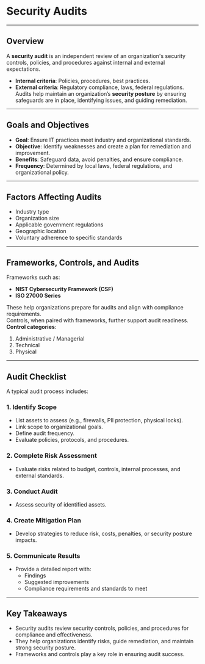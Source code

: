 # Security Audits

---

## Overview
A **security audit** is an independent review of an organization's security controls, policies, and procedures against internal and external expectations.  
- **Internal criteria**: Policies, procedures, best practices.  
- **External criteria**: Regulatory compliance, laws, federal regulations.  
Audits help maintain an organization’s **security posture** by ensuring safeguards are in place, identifying issues, and guiding remediation.

---

## Goals and Objectives
- **Goal**: Ensure IT practices meet industry and organizational standards.  
- **Objective**: Identify weaknesses and create a plan for remediation and improvement.  
- **Benefits**: Safeguard data, avoid penalties, and ensure compliance.  
- **Frequency**: Determined by local laws, federal regulations, and organizational policy.

---

## Factors Affecting Audits
- Industry type  
- Organization size  
- Applicable government regulations  
- Geographic location  
- Voluntary adherence to specific standards  

---

## Frameworks, Controls, and Audits
Frameworks such as:
- **NIST Cybersecurity Framework (CSF)**
- **ISO 27000 Series**

These help organizations prepare for audits and align with compliance requirements.  
Controls, when paired with frameworks, further support audit readiness.  
**Control categories**:
1. Administrative / Managerial  
2. Technical  
3. Physical  

---

## Audit Checklist
A typical audit process includes:

### 1. Identify Scope
- List assets to assess (e.g., firewalls, PII protection, physical locks).
- Link scope to organizational goals.
- Define audit frequency.
- Evaluate policies, protocols, and procedures.

### 2. Complete Risk Assessment
- Evaluate risks related to budget, controls, internal processes, and external standards.

### 3. Conduct Audit
- Assess security of identified assets.

### 4. Create Mitigation Plan
- Develop strategies to reduce risk, costs, penalties, or security posture impacts.

### 5. Communicate Results
- Provide a detailed report with:
  - Findings
  - Suggested improvements
  - Compliance requirements and standards to meet

---

## Key Takeaways
- Security audits review security controls, policies, and procedures for compliance and effectiveness.
- They help organizations identify risks, guide remediation, and maintain strong security posture.
- Frameworks and controls play a key role in ensuring audit success.
